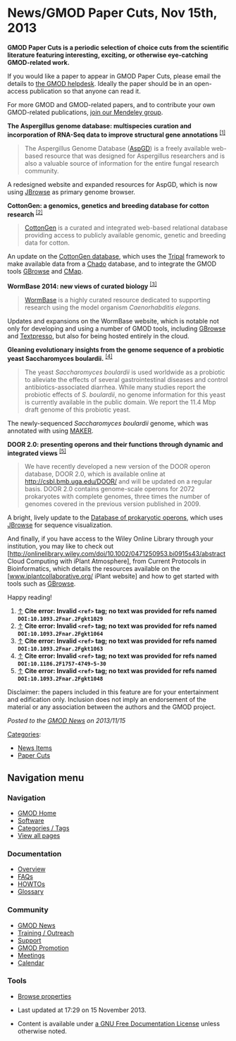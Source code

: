 



<span id="top"></span>




# <span dir="auto">News/GMOD Paper Cuts, Nov 15th, 2013</span>









  

**GMOD Paper Cuts is a periodic selection of choice cuts from the
scientific literature featuring interesting, exciting, or otherwise
eye-catching GMOD-related work.**

If you would like a paper to appear in GMOD Paper Cuts, please email the
details to
<a href="mailto:help@gmod.org" class="external text" rel="nofollow">the
GMOD helpdesk</a>. Ideally the paper should be in an open-access
publication so that anyone can read it.

For more GMOD and GMOD-related papers, and to contribute your own
GMOD-related publications,
<a href="http://mnd.ly/WwRe8F" class="external text" rel="nofollow">join
our Mendeley group</a>.

  
**The Aspergillus genome database: multispecies curation and
incorporation of RNA-Seq data to improve structural gene annotations**
<sup>[\[1\]](#cite_note-DOI:10.1093.2Fnar.2Fgkt1029-1)</sup>

> The Aspergillus Genome Database
> (<a href="http://www.aspgd.org" class="external text"
> rel="nofollow">AspGD</a>) is a freely available web-based resource
> that was designed for Aspergillus researchers and is also a valuable
> source of information for the entire fungal research community.

A redesigned website and expanded resources for AspGD, which is now
using [JBrowse](../JBrowse.1 "JBrowse") as primary genome browser.

  
**CottonGen: a genomics, genetics and breeding database for cotton
research** <sup>[\[2\]](#cite_note-DOI:10.1093.2Fnar.2Fgkt1064-2)</sup>

> <a href="http://www.cottongen.org" class="external text"
> rel="nofollow">CottonGen</a> is a curated and integrated web-based
> relational database providing access to publicly available genomic,
> genetic and breeding data for cotton.

An update on the
<a href="http://www.cottongen.org" class="external text"
rel="nofollow">CottonGen database</a>, which uses the
[Tripal](../Tripal.1 "Tripal") framework to make available data from a
<a href="../Chado" class="mw-redirect" title="Chado">Chado</a> database,
and to integrate the GMOD tools [GBrowse](../GBrowse.1 "GBrowse") and
[CMap](../CMap.1 "CMap").

  
**WormBase 2014: new views of curated biology**
<sup>[\[3\]](#cite_note-DOI:10.1093.2Fnar.2Fgkt1063-3)</sup>

> <a href="http://www.wormbase.org/" class="external text"
> rel="nofollow">WormBase</a> is a highly curated resource dedicated to
> supporting research using the model organism *Caenorhabditis elegans*.

Updates and expansions on the WormBase website, which is notable not
only for developing and using a number of GMOD tools, including
[GBrowse](../GBrowse.1 "GBrowse") and
[Textpresso](../Textpresso "Textpresso"), but also for being hosted
entirely in the cloud.

  
**Gleaning evolutionary insights from the genome sequence of a probiotic
yeast Saccharomyces boulardii.**
<sup>[\[4\]](#cite_note-DOI:10.1186.2F1757-4749-5-30-4)</sup>

> The yeast *Saccharomyces boulardii* is used worldwide as a probiotic
> to alleviate the effects of several gastrointestinal diseases and
> control antibiotics-associated diarrhea. While many studies report the
> probiotic effects of *S. boulardii*, no genome information for this
> yeast is currently available in the public domain. We report the 11.4
> Mbp draft genome of this probiotic yeast.

The newly-sequenced *Saccharomyces boulardii* genome, which was
annotated with using [MAKER](../MAKER.1 "MAKER").

  
**DOOR 2.0: presenting operons and their functions through dynamic and
integrated views**
<sup>[\[5\]](#cite_note-DOI:10.1093.2Fnar.2Fgkt1048-5)</sup>

> We have recently developed a new version of the DOOR operon database,
> DOOR 2.0, which is available online at
> <a href="http://csbl.bmb.uga.edu/DOOR/" class="external free"
> rel="nofollow">http://csbl.bmb.uga.edu/DOOR/</a> and will be updated
> on a regular basis. DOOR 2.0 contains genome-scale operons for 2072
> prokaryotes with complete genomes, three times the number of genomes
> covered in the previous version published in 2009.

A bright, lively update to the
<a href="http://csbl.bmb.uga.edu/DOOR/" class="external text"
rel="nofollow">Database of prokaryotic operons</a>, which uses
[JBrowse](../JBrowse.1 "JBrowse") for sequence visualization.

  
And finally, if you have access to the Wiley Online Library through your
institution, you may like to check out \[<a
href="http://onlinelibrary.wiley.com/doi/10.1002/0471250953.bi0915s43/abstract"
class="external free"
rel="nofollow">http://onlinelibrary.wiley.com/doi/10.1002/0471250953.bi0915s43/abstract</a>
Cloud Computing with iPlant Atmosphere\], from Current Protocols in
Bioinformatics, which details the resources available on the
\[www.iplantcollaborative.org/‎ iPlant website\] and how to get started
with tools such as [GBrowse](../GBrowse.1 "GBrowse").

  
Happy reading!

  

1.  <span id="cite_note-DOI:10.1093.2Fnar.2Fgkt1029"><span class="mw-cite-backlink">[↑](#cite_ref-DOI:10.1093.2Fnar.2Fgkt1029_0)</span>
    **Cite error: Invalid `<ref>` tag; no text was provided for refs
    named `DOI:10.1093.2Fnar.2Fgkt1029`**</span>
2.  <span id="cite_note-DOI:10.1093.2Fnar.2Fgkt1064"><span class="mw-cite-backlink">[↑](#cite_ref-DOI:10.1093.2Fnar.2Fgkt1064_0)</span>
    **Cite error: Invalid `<ref>` tag; no text was provided for refs
    named `DOI:10.1093.2Fnar.2Fgkt1064`**</span>
3.  <span id="cite_note-DOI:10.1093.2Fnar.2Fgkt1063"><span class="mw-cite-backlink">[↑](#cite_ref-DOI:10.1093.2Fnar.2Fgkt1063_0)</span>
    **Cite error: Invalid `<ref>` tag; no text was provided for refs
    named `DOI:10.1093.2Fnar.2Fgkt1063`**</span>
4.  <span id="cite_note-DOI:10.1186.2F1757-4749-5-30"><span class="mw-cite-backlink">[↑](#cite_ref-DOI:10.1186.2F1757-4749-5-30_0)</span>
    **Cite error: Invalid `<ref>` tag; no text was provided for refs
    named `DOI:10.1186.2F1757-4749-5-30`**</span>
5.  <span id="cite_note-DOI:10.1093.2Fnar.2Fgkt1048"><span class="mw-cite-backlink">[↑](#cite_ref-DOI:10.1093.2Fnar.2Fgkt1048_0)</span>
    **Cite error: Invalid `<ref>` tag; no text was provided for refs
    named `DOI:10.1093.2Fnar.2Fgkt1048`**</span>



Disclaimer: the papers included in this feature are for your
entertainment and edification only. Inclusion does not imply an
endorsement of the material or any association between the authors and
the GMOD project.



  



*Posted to the [GMOD News](../GMOD_News "GMOD News") on 2013/11/15*






[Categories](../Special%3ACategories "Special%3ACategories"):

- [News Items](../Category%3ANews_Items "Category%3ANews Items")
- [Paper Cuts](../Category%3APaper_Cuts "Category%3APaper Cuts")






## Navigation menu







<a href="../Main_Page"
style="background-image: url(../../images/GMOD-cogs.png);"
title="Visit the main page"></a>


### Navigation



- <span id="n-GMOD-Home">[GMOD Home](../Main_Page)</span>
- <span id="n-Software">[Software](../GMOD_Components)</span>
- <span id="n-Categories-.2F-Tags">[Categories /
  Tags](../Categories)</span>
- <span id="n-View-all-pages">[View all
  pages](../Special:AllPages)</span>




### Documentation



- <span id="n-Overview">[Overview](../Overview)</span>
- <span id="n-FAQs">[FAQs](../Category%3AFAQ)</span>
- <span id="n-HOWTOs">[HOWTOs](../Category%3AHOWTO)</span>
- <span id="n-Glossary">[Glossary](../Glossary)</span>




### Community



- <span id="n-GMOD-News">[GMOD News](../GMOD_News)</span>
- <span id="n-Training-.2F-Outreach">[Training /
  Outreach](../Training_and_Outreach)</span>
- <span id="n-Support">[Support](../Support)</span>
- <span id="n-GMOD-Promotion">[GMOD Promotion](../GMOD_Promotion)</span>
- <span id="n-Meetings">[Meetings](../Meetings)</span>
- <span id="n-Calendar">[Calendar](../Calendar)</span>




### Tools

- <span id="t-smwbrowselink"><a href="../Special%3ABrowse/News-2FGMOD_Paper_Cuts,_Nov_15th,_2013"
  rel="smw-browse">Browse properties</a></span>



- <span id="footer-info-lastmod">Last updated at 17:29 on 15 November
  2013.</span>
<!-- - <span id="footer-info-viewcount">13,234 page views.</span> -->
- <span id="footer-info-copyright">Content is available under
  <a href="http://www.gnu.org/licenses/fdl-1.3.html" class="external"
  rel="nofollow">a GNU Free Documentation License</a> unless otherwise
  noted.</span>

<!-- -->



<!-- -->




